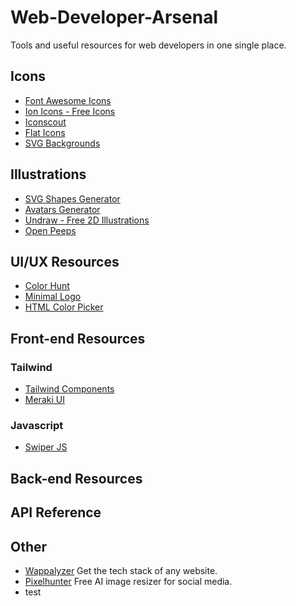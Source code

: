 # Web-Developer-Arsenal
Tools and useful resources for web developers in one single place.

## Icons  
  - [Font Awesome Icons](https://fontawesome.com/icons)
  - [Ion Icons - Free Icons](https://ionic.io/ionicons/usage)
  - [Iconscout](https://iconscout.com/)
  - [Flat Icons](https://www.flaticon.com/)
  - [SVG Backgrounds](https://heropatterns.com/)
## Illustrations
  - [SVG Shapes Generator](https://www.softr.io/tools/svg-shape-generator)
  - [Avatars Generator](https://getavataaars.com/?accessoriesType=Prescription01&avatarStyle=Transparent&clotheColor=Heather&clotheType=Hoodie&facialHairColor=Black&facialHairType=BeardLight&topType=Hat)
  - [Undraw - Free 2D Illustrations](https://undraw.co/illustrations)
  - [Open Peeps](https://www.openpeeps.com/)
## UI/UX Resources
  - [Color Hunt](https://colorhunt.co/)
  - [Minimal Logo](https://app.logopony.com/en/details/)
  - [HTML Color Picker](https://www.w3schools.com/colors/colors_picker.asp)
## Front-end Resources
  ### Tailwind
  - [Tailwind Components](https://merakiui.com/components/)
  - [Meraki UI](https://merakiui.com/components/)
  ### Javascript
   - [Swiper JS](https://swiperjs.com/)
## Back-end Resources
## API Reference
## Other
  - [Wappalyzer](https://www.wappalyzer.com/) Get the tech stack of any website.
  - [Pixel­hunter](https://pixelhunter.io/) Free AI image resizer for social media.
  - test
